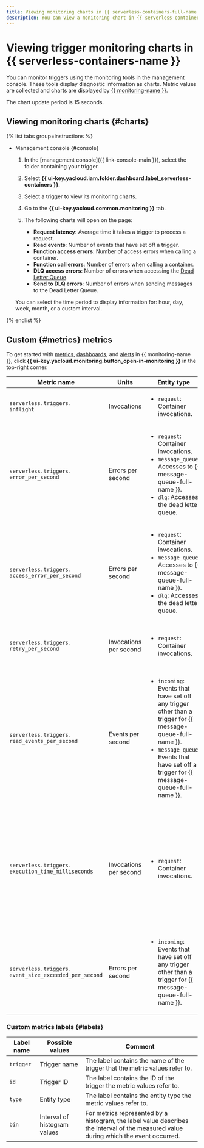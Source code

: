 ```yaml
---
title: Viewing monitoring charts in {{ serverless-containers-full-name }}
description: You can view a monitoring chart in {{ serverless-containers-full-name }} using the management console by selecting {{ serverless-containers-name }} and clicking the trigger of interest.
---
```


# Viewing trigger monitoring charts in {{ serverless-containers-name }}

You can monitor triggers using the monitoring tools in the management console. These tools display diagnostic information as charts. Metric values are collected and charts are displayed by [{{ monitoring-name }}](../../monitoring/).

The chart update period is 15 seconds.

## Viewing monitoring charts {#charts}

{% list tabs group=instructions %}

- Management console {#console}

    1. In the [management console]({{ link-console-main }}), select the folder containing your trigger.

    1. Select **{{ ui-key.yacloud.iam.folder.dashboard.label_serverless-containers }}**.

    1. Select a trigger to view its monitoring charts.

    1. Go to the **{{ ui-key.yacloud.common.monitoring }}** tab.

    1. The following charts will open on the page:

        * **Request latency**: Average time it takes a trigger to process a request.
        * **Read events**: Number of events that have set off a trigger.
        * **Function access errors**: Number of access errors when calling a container.
        * **Function call errors**: Number of errors when calling a container.
        * **DLQ access errors**: Number of errors when accessing the [Dead Letter Queue](../../serverless-containers/concepts/dlq.md).
        * **Send to DLQ errors**: Number of errors when sending messages to the Dead Letter Queue.

    You can select the time period to display information for: hour, day, week, month, or a custom interval.

{% endlist %}

## Custom {#metrics} metrics

To get started with [metrics](../../monitoring/concepts/data-model.md#metric), [dashboards](../../monitoring/concepts/visualization/dashboard.md), and [alerts](../../monitoring/concepts/alerting.md#alert) in {{ monitoring-name }}, click **{{ ui-key.yacloud.monitoring.button_open-in-monitoring }}** in the top-right corner.

| Metric name | Units | Entity type | Comment |
|----|----|----|----|
| `serverless.triggers.`<br/>`inflight` | Invocations | <ul><li>`request`: Container invocations.</li></ul> | Number of concurrent container invocations. |
| `serverless.triggers.`<br/>`error_per_second` | Errors per second | <ul><li>`request`: Container invocations.</li><li>`message_queue`: Accesses to {{ message-queue-full-name }}.</li><li>`dlq`: Accesses the dead letter queue.</li></ul> | Frequency of errors when processing container invocations. |
| `serverless.triggers.`<br/>`access_error_per_second` | Errors per second | <ul><li>`request`: Container invocations.</li><li>`message_queue`: Accesses to {{ message-queue-full-name }}.</li><li>`dlq`: Accesses the dead letter queue.</li></ul> | Access error frequency when processing container invocations. |
| `serverless.triggers.`<br/>`retry_per_second` | Invocations per second | <ul><li>`request`: Container invocations.</li></ul> | Frequency of repeat container invocations in the event of an error. |
| `serverless.triggers.`<br/>`read_events_per_second` | Events per second | <ul><li>`incoming`: Events that have set off any trigger other than a trigger for {{ message-queue-full-name }}.</li><li>`message_queue`: Events that have set off a trigger for {{ message-queue-full-name }}.</li></ul> | Frequency of events that set off a trigger. |
| `serverless.triggers.`<br/>`execution_time_milliseconds` | Invocations per second | <ul><li>`request`: Container invocations.</li></ul> | Histogram of the container invocation frequency distribution by request processing time in milliseconds. Request processing time intervals are provided in the `bin` label. |
| `serverless.triggers.`<br/>`event_size_exceeded_per_second` | Errors per second | <ul><li>`incoming`: Events that have set off any trigger other than a trigger for {{ message-queue-full-name }}. | Frequency of errors on exceeding the message size limit. |

### Custom metrics labels {#labels}

| Label name | Possible values | Comment |
|----|----|----|
| `trigger` | Trigger name | The label contains the name of the trigger that the metric values refer to. |
| `id` | Trigger ID | The label contains the ID of the trigger the metric values refer to. |
| `type` | Entity type | The label contains the entity type the metric values refer to. |
| `bin` | Interval of histogram values | For metrics represented by a histogram, the label value describes the interval of the measured value during which the event occurred. |